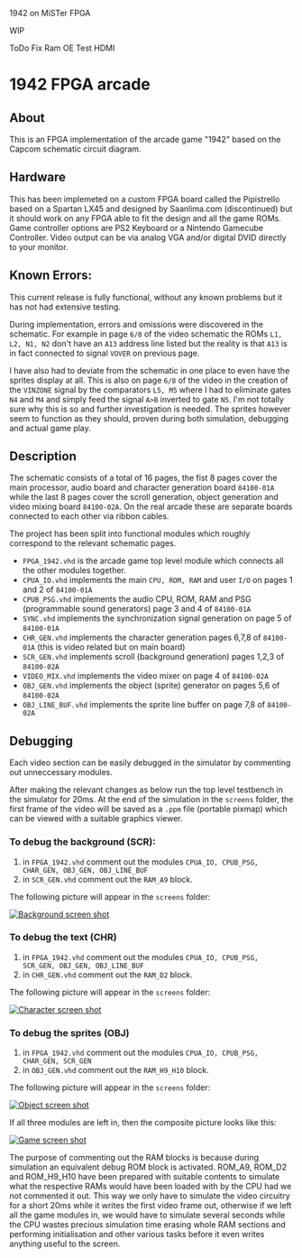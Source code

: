 1942 on MiSTer FPGA


WIP

ToDo
Fix Ram OE
Test HDMI






# 1942 FPGA arcade #

## About ##
This is an FPGA implementation of the arcade game "1942" based on the Capcom
schematic circuit diagram.

## Hardware ##
This has been implemeted on a custom FPGA board called the Pipistrello based on
a Spartan LX45 and designed by Saanlima.com (discontinued) but it should work
on any FPGA able to fit the design and all the game ROMs. Game controller
options are PS2 Keyboard or a Nintendo Gamecube Controller. Video output can be
via analog VGA and/or digital DVID directly to your monitor.

## Known Errors: ##
This current release is fully functional, without any known problems but it has
not had extensive testing.

During implementation, errors and omissions were discovered in the schematic.
For example in page `6/8` of the video schematic the ROMs `L1, L2, N1, N2`
don't have an `A13` address line listed but the reality is that `A13` is in
fact connected to signal `VOVER` on previous page.

I have also had to deviate from the schematic in one place to even have the
sprites display at all. This is also on page `6/8` of the video in the creation
of the `VINZONE` signal by the comparators `L5, M5` where I had to eliminate
gates `N4` and `M4` and simply feed the signal `A>B` inverted to gate `N5`.
I'm not totally sure why this is so and further investigation is needed. The
sprites however seem to function as they should, proven during both simulation,
debugging and actual game play.

## Description ##
The schematic consists of a total of 16 pages, the fist 8 pages cover the main
processor, audio board and character generation board `84100-01A` while the
last 8 pages cover the scroll generation, object generation and video mixing
board `84100-02A`. On the real arcade these are separate boards connected to
each other via ribbon cables.

The project has been split into functional modules which roughly correspond to
the relevant schematic pages.
- `FPGA_1942.vhd` is the arcade game top level module which connects all the
other modules together.
- `CPUA_IO.vhd` implements the main `CPU, ROM, RAM` and user `I/O` on pages
1 and 2 of `84100-01A`
- `CPUB_PSG.vhd` implements the audio CPU, ROM, RAM and PSG (programmable sound
generators) page 3 and 4 of `84100-01A`
- `SYNC.vhd` implements the synchronization signal generation on page 5 of
`84100-01A`
- `CHR_GEN.vhd` implements the character generation pages 6,7,8 of `84100-01A`
(this is video related but on main board)
- `SCR_GEN.vhd` implements scroll (background generation) pages 1,2,3 of
`84100-02A`
- `VIDEO_MIX.vhd` implements the video mixer on page 4 of `84100-02A`
- `OBJ_GEN.vhd` implements the object (sprite) generator on pages 5,6 of
`84100-02A`
- `OBJ_LINE_BUF.vhd` implements the sprite line buffer on page 7,8 of
`84100-02A`

## Debugging ##
Each video section can be easily debugged in the simulator by commenting out
unneccessary modules.

After making the relevant changes as below run the top level testbench in the
simulator for 20ms. At the end of the simulation in the `screens` folder, the
first frame of the video will be saved as a `.ppm` file (portable pixmap) which
can be viewed with a suitable graphics viewer.

### To debug the background (SCR): ###
1. in `FPGA_1942.vhd` comment out the modules `CPUA_IO, CPUB_PSG, CHAR_GEN,
OBJ_GEN, OBJ_LINE_BUF`
2. in `SCR_GEN.vhd` comment out the `RAM_A9` block.

The following picture will appear in the `screens` folder:

[![Background screen shot](doc/1_SCR.gif)](doc/1_SCR.gif)

### To debug the text (CHR) ###
1. in `FPGA_1942.vhd` comment out the modules `CPUA_IO, CPUB_PSG, SCR_GEN,
OBJ_GEN, OBJ_LINE_BUF`
2. in `CHR_GEN.vhd` comment out the `RAM_D2` block.

The following picture will appear in the `screens` folder:

[![Character screen shot](doc/0_CHR.gif)](doc/0_CHR.gif)

### To debug the sprites (OBJ) ###
1. in `FPGA_1942.vhd` comment out the modules `CPUA_IO, CPUB_PSG, CHAR_GEN,
SCR_GEN`
2. in `OBJ_GEN.vhd` comment out the `RAM_H9_H10` block.

The following picture will appear in the `screens` folder:

[![Object screen shot](doc/2_OBJ.gif)](doc/2_OBJ.gif)

If all three modules are left in, then the composite picture looks like this:

[![Game screen shot](doc/3_CHR_SCR_OBJ.gif)](doc/3_CHR_SCR_OBJ.gif)

The purpose of commenting out the RAM blocks is because during simulation an
equivalent debug ROM block is activated. ROM_A9, ROM_D2 and ROM_H9_H10 have been
prepared with suitable contents to simulate what the respective RAMs would have
been loaded with by the CPU had we not commented it out. This way we only have
to simulate the video circuitry for a short 20ms while it writes the first
video frame out, otherwise if we left all the game modules in, we would have to
simulate several seconds while the CPU wastes precious simulation time erasing
whole RAM sections and performing initialisation and other various tasks before
it even writes anything useful to the screen.
